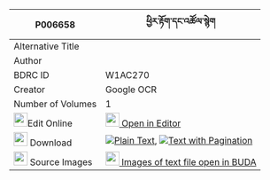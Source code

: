 |P006658|ཕྱིར་རྟོག་དང་འཚོལ་སྙེག 
| --- | --- 
|Alternative Title |
|Author | 
|BDRC ID | W1AC270
|Creator | Google OCR
|Number of Volumes| 1
|<img width="25" src="https://img.icons8.com/color/25/000000/edit-property.png">Edit Online| [<img width="25" src="https://avatars.githubusercontent.com/u/45091458?s=200&v=4"> Open in Editor](http://editor.openpecha.org/P006658)
|<img width="25" src="https://img.icons8.com/fluent/48/000000/download-2.png"/>  Download | [![](https://img.icons8.com/color/20/000000/txt.png)Plain Text](https://github.com/Openpecha/P006658/releases/download/v2/chir_tok_dang_tsol_nyek_plain_P006658.zip), [![](https://img.icons8.com/color/20/000000/txt.png)Text with Pagination](https://github.com/Openpecha/P006658/releases/download/v2/chir_tok_dang_tsol_nyek_pages_P006658.zip)
|<img width="25" src="https://img.icons8.com/plasticine/100/000000/pictures-folder.png"/>  Source Images | [<img width="25" src="https://library.bdrc.io/icons/BUDA-small.svg"> Images of text file open in BUDA](https://library.bdrc.io/show/bdr:W1AC270)